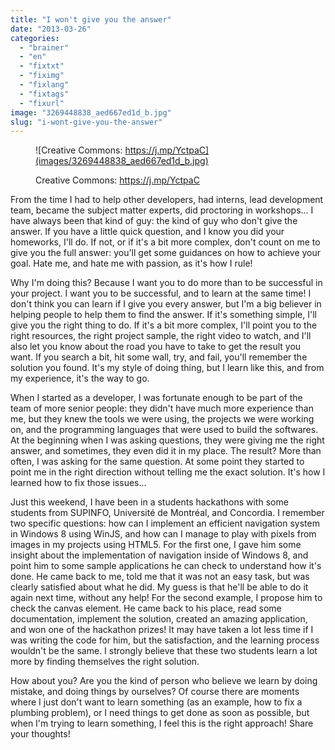 ```yaml
---
title: "I won't give you the answer"
date: "2013-03-26"
categories: 
  - "brainer"
  - "en"
  - "fixtxt"
  - "fiximg"
  - "fixlang"
  - "fixtags"
  - "fixurl"
image: "3269448838_aed667ed1d_b.jpg"
slug: "i-wont-give-you-the-answer"
---
```


<figure>

![Creative Commons: https://j.mp/YctpaC](images/3269448838_aed667ed1d_b.jpg)

<figcaption>

Creative Commons: https://j.mp/YctpaC

</figcaption>

</figure>

From the time I had to help other developers, had interns, lead development team, became the subject matter experts, did proctoring in workshops... I have always been that kind of guy: the kind of guy who don't give the answer. If you have a little quick question, and I know you did your homeworks, I'll do. If not, or if it's a bit more complex, don't count on me to give you the full answer: you'll get some guidances on how to achieve your goal. Hate me, and hate me with passion, as it's how I rule!

Why I'm doing this? Because I want you to do more than to be successful in your project. I want you to be successful, and to learn at the same time! I don't think you can learn if I give you every answer, but I'm a big believer in helping people to help them to find the answer. If it's something simple, I'll give you the right thing to do. If it's a bit more complex, I'll point you to the right resources, the right project sample, the right video to watch, and I'll also let you know about the road you have to take to get the result you want. If you search a bit, hit some wall, try, and fail, you'll remember the solution you found. It's my style of doing thing, but I learn like this, and from my experience, it's the way to go.

When I started as a developer, I was fortunate enough to be part of the team of more senior people: they didn't have much more experience than me, but they knew the tools we were using, the projects we were working on, and the programming languages that were used to build the softwares. At the beginning when I was asking questions, they were giving me the right answer, and sometimes, they even did it in my place. The result? More than often, I was asking for the same question. At some point they started to point me in the right direction without telling me the exact solution. It's how I learned how to fix those issues...

Just this weekend, I have been in a students hackathons with some students from SUPINFO, Université de Montréal, and Concordia. I remember two specific questions: how can I implement an efficient navigation system in Windows 8 using WinJS, and how can I manage to play with pixels from images in my projects using HTML5. For the first one, I gave him some insight about the implementation of navigation inside of Windows 8, and point him to some sample applications he can check to understand how it's done. He came back to me, told me that it was not an easy task, but was clearly satisfied about what he did. My guess is that he'll be able to do it again next time, without any help! For the second example, I propose him to check the canvas element. He came back to his place, read some documentation, implement the solution, created an amazing application, and won one of the hackathon prizes! It may have taken a lot less time if I was writing the code for him, but the satisfaction, and the learning process wouldn't be the same. I strongly believe that these two students learn a lot more by finding themselves the right solution.

How about you? Are you the kind of person who believe we learn by doing mistake, and doing things by ourselves? Of course there are moments where I just don't want to learn something (as an example, how to fix a plumbing problem), or I need things to get done as soon as possible, but when I'm trying to learn something, I feel this is the right approach! Share your thoughts!
